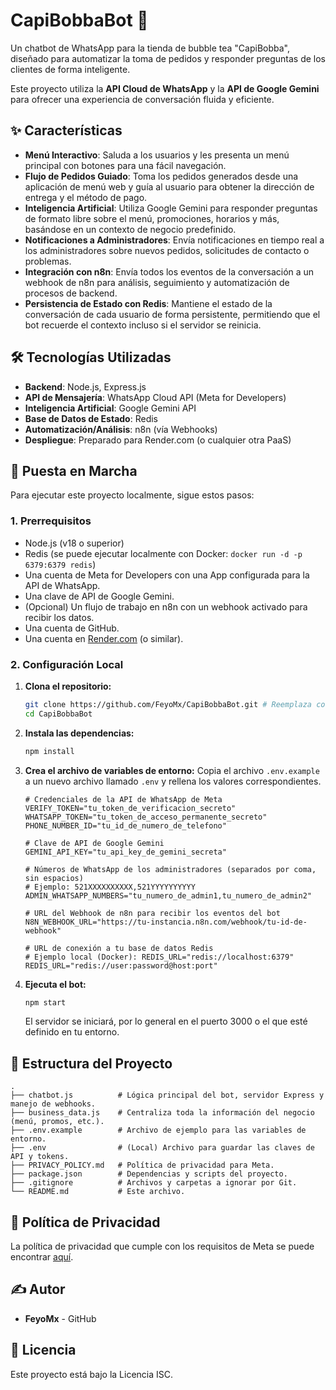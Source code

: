 # CapiBobbaBot 🧋

Un chatbot de WhatsApp para la tienda de bubble tea "CapiBobba", diseñado para automatizar la toma de pedidos y responder preguntas de los clientes de forma inteligente.

Este proyecto utiliza la **API Cloud de WhatsApp** y la **API de Google Gemini** para ofrecer una experiencia de conversación fluida y eficiente.

## ✨ Características

-   **Menú Interactivo**: Saluda a los usuarios y les presenta un menú principal con botones para una fácil navegación.
-   **Flujo de Pedidos Guiado**: Toma los pedidos generados desde una aplicación de menú web y guía al usuario para obtener la dirección de entrega y el método de pago.
-   **Inteligencia Artificial**: Utiliza Google Gemini para responder preguntas de formato libre sobre el menú, promociones, horarios y más, basándose en un contexto de negocio predefinido.
-   **Notificaciones a Administradores**: Envía notificaciones en tiempo real a los administradores sobre nuevos pedidos, solicitudes de contacto o problemas.
-   **Integración con n8n**: Envía todos los eventos de la conversación a un webhook de n8n para análisis, seguimiento y automatización de procesos de backend.
-   **Persistencia de Estado con Redis**: Mantiene el estado de la conversación de cada usuario de forma persistente, permitiendo que el bot recuerde el contexto incluso si el servidor se reinicia.

## 🛠️ Tecnologías Utilizadas

-   **Backend**: Node.js, Express.js
-   **API de Mensajería**: WhatsApp Cloud API (Meta for Developers)
-   **Inteligencia Artificial**: Google Gemini API
-   **Base de Datos de Estado**: Redis
-   **Automatización/Análisis**: n8n (vía Webhooks)
-   **Despliegue**: Preparado para Render.com (o cualquier otra PaaS)

## 🚀 Puesta en Marcha

Para ejecutar este proyecto localmente, sigue estos pasos:

### 1. Prerrequisitos

-   Node.js (v18 o superior)
-   Redis (se puede ejecutar localmente con Docker: `docker run -d -p 6379:6379 redis`)
-   Una cuenta de Meta for Developers con una App configurada para la API de WhatsApp.
-   Una clave de API de Google Gemini.
-   (Opcional) Un flujo de trabajo en n8n con un webhook activado para recibir los datos.
-   Una cuenta de GitHub.
-   Una cuenta en [Render.com](https://render.com/) (o similar).

### 2. Configuración Local

1.  **Clona el repositorio:**
    ```bash
    git clone https://github.com/FeyoMx/CapiBobbaBot.git # Reemplaza con la URL de tu repositorio
    cd CapiBobbaBot
    ```

2.  **Instala las dependencias:**
    ```bash
    npm install
    ```

3.  **Crea el archivo de variables de entorno:**
    Copia el archivo `.env.example` a un nuevo archivo llamado `.env` y rellena los valores correspondientes.

    ```env
    # Credenciales de la API de WhatsApp de Meta
    VERIFY_TOKEN="tu_token_de_verificacion_secreto"
    WHATSAPP_TOKEN="tu_token_de_acceso_permanente_secreto"
    PHONE_NUMBER_ID="tu_id_de_numero_de_telefono"

    # Clave de API de Google Gemini
    GEMINI_API_KEY="tu_api_key_de_gemini_secreta"

    # Números de WhatsApp de los administradores (separados por coma, sin espacios)
    # Ejemplo: 521XXXXXXXXXX,521YYYYYYYYYY
    ADMIN_WHATSAPP_NUMBERS="tu_numero_de_admin1,tu_numero_de_admin2"

    # URL del Webhook de n8n para recibir los eventos del bot
    N8N_WEBHOOK_URL="https://tu-instancia.n8n.com/webhook/tu-id-de-webhook"

    # URL de conexión a tu base de datos Redis
    # Ejemplo local (Docker): REDIS_URL="redis://localhost:6379"
    REDIS_URL="redis://user:password@host:port"
    ```

4.  **Ejecuta el bot:**
    ```bash
    npm start
    ```
    El servidor se iniciará, por lo general en el puerto 3000 o el que esté definido en tu entorno.

## 📂 Estructura del Proyecto

```
.
├── chatbot.js          # Lógica principal del bot, servidor Express y manejo de webhooks.
├── business_data.js    # Centraliza toda la información del negocio (menú, promos, etc.).
├── .env.example        # Archivo de ejemplo para las variables de entorno.
├── .env                # (Local) Archivo para guardar las claves de API y tokens.
├── PRIVACY_POLICY.md   # Política de privacidad para Meta.
├── package.json        # Dependencias y scripts del proyecto.
├── .gitignore          # Archivos y carpetas a ignorar por Git.
└── README.md           # Este archivo.
```

## 📄 Política de Privacidad

La política de privacidad que cumple con los requisitos de Meta se puede encontrar [aquí](https://feyomx.github.io/CapiBobbaBot/PRIVACY_POLICY.html).

## ✍️ Autor

-   **FeyoMx** - GitHub

## 📜 Licencia

Este proyecto está bajo la Licencia ISC.
